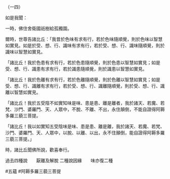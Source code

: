 （一四）

如是我聞：

一時，佛住舍衛國祇樹給孤獨園。

爾時，世尊告諸比丘：「我昔於色味有求有行，若於色味隨順覺，則於色味以智慧如實見。如是於受、想、行、識味有求有行，若於受、想、行、識味隨順覺，則於識味以智慧如實見。

「諸比丘！我於色患有求有行，若於色患隨順覺，則於色患以智慧如實見；如是受、想、行、識患有求有行，若於識患隨順覺，則於識患以智慧如實見。

「諸比丘！我於色離有求有行，若於色離隨順覺，則於色離以智慧如實見；如是受、想、行、識離有求有行，若於受、想、行、識離隨順覺，則於受、想、行、識離以智慧如實見。

「諸比丘！我於五受陰不如實知味是味、患是患、離是離者，我於諸天、若魔、若梵、沙門、婆羅門、天、人眾中，不脫、不離、不出，永住顛倒，不能自證得阿耨多羅三藐三菩提。

「諸比丘！我以如實知五受陰味是味、患是患、離是離，我於諸天、若魔、若梵、沙門、婆羅門、天、人眾中，以脫、以離、以出，永不住顛倒，能自證得阿耨多羅三藐三菩提。」

時，諸比丘聞佛所說，歡喜奉行。

過去四種說　　厭離及解脫
二種說因緣　　味亦復二種



#五蘊
#阿耨多羅三藐三菩提
